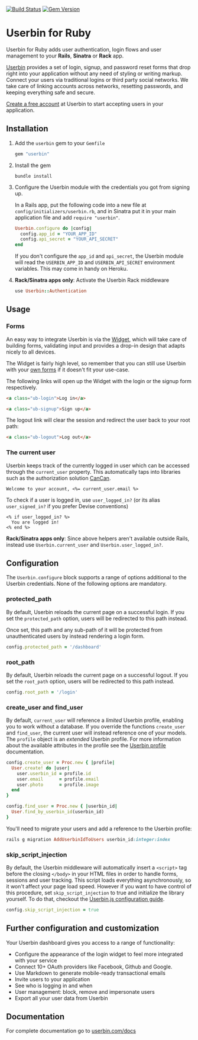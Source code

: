 [![Build Status](https://travis-ci.org/userbin/userbin-ruby.png)](https://travis-ci.org/userbin/userbin-ruby)
[![Gem Version](https://badge.fury.io/rb/userbin.png)](http://badge.fury.io/rb/userbin)

Userbin for Ruby
================

Userbin for Ruby adds user authentication, login flows and user management to your **Rails**, **Sinatra** or **Rack** app.

[Userbin](https://userbin.com) provides a set of login, signup, and password reset forms that drop right into your application without any need of styling or writing markup. Connect your users via traditional logins or third party social networks. We take care of linking accounts across networks, resetting passwords, and keeping everything safe and secure.

[Create a free account](https://userbin.com) at Userbin to start accepting users in your application.

Installation
------------

1. Add the `userbin` gem to your `Gemfile`

    ```ruby
    gem "userbin"
    ```

1.  Install the gem

    ```shell
    bundle install
    ```

2.  Configure the Userbin module with the credentials you got from signing up.

    In a Rails app, put the following code into a new file at `config/initializers/userbin.rb`, and in Sinatra put it in your main application file and add `require "userbin"`.

    ```ruby
    Userbin.configure do |config|
      config.app_id = "YOUR_APP_ID"
      config.api_secret = "YOUR_API_SECRET"
    end
    ```

    If you don't configure the `app_id` and `api_secret`, the Userbin module will read the `USERBIN_APP_ID` and `USERBIN_API_SECRET` environment variables. This may come in handy on Heroku.

3.  **Rack/Sinatra apps only**: Activate the Userbin Rack middleware

    ```ruby
    use Userbin::Authentication
    ```


Usage
-----

### Forms

An easy way to integrate Userbin is via the [Widget](https://userbin.com/docs/javascript#widget), which will take care of building forms, validating input and provides a drop-in design that adapts nicely to all devices.

The Widget is fairly high level, so remember that you can still use Userbin with your [own forms](https://userbin.com) if it doesn't fit your use-case.

The following links will open up the Widget with the login or the signup form respectively.

```html
<a class="ub-login">Log in</a>
```

```html
<a class="ub-signup">Sign up</a>
```

The logout link will clear the session and redirect the user back to your root path:

```html
<a class="ub-logout">Log out</a>
```

### The current user

Userbin keeps track of the currently logged in user which can be accessed through the `current_user` property. This automatically taps into libraries such as the authorization solution [CanCan](https://github.com/ryanb/cancan).

```erb
Welcome to your account, <%= current_user.email %>
```

To check if a user is logged in, use `user_logged_in?` (or its alias `user_signed_in?` if you prefer Devise conventions)

```erb
<% if user_logged_in? %>
  You are logged in!
<% end %>
```

**Rack/Sinatra apps only**: Since above helpers aren't available outside Rails, instead use `Userbin.current_user` and `Userbin.user_logged_in?`.

Configuration
-------------

The `Userbin.configure` block supports a range of options additional to the Userbin credentials. None of the following options are mandatory.

### protected_path

By default, Userbin reloads the current page on a successful login. If you set the `protected_path` option, users will be redirected to this path instead.

Once set, this path and any sub-path of it will be protected from unauthenticated users by instead rendering a login form.

```ruby
config.protected_path = '/dashboard'
```

### root_path

By default, Userbin reloads the current page on a successful logout. If you set the `root_path` option, users will be redirected to this path instead.

```ruby
config.root_path = '/login'
```

### create_user and find_user

By default, `current_user` will reference a *limited* Userbin profile, enabling you to work without a database. If you override the functions `create_user` and `find_user`, the current user will instead reference one of your models. The `profile` object is an *extended* Userbin profile. For more information about the available attributes in the profile see the [Userbin profile](https://userbin.com/docs/concepts) documentation.

```ruby
config.create_user = Proc.new { |profile|
  User.create! do |user|
    user.userbin_id = profile.id
    user.email      = profile.email
    user.photo      = profile.image
  end
}

config.find_user = Proc.new { |userbin_id|
  User.find_by_userbin_id(userbin_id)
}
```

You'll need to migrate your users and add a reference to the Userbin profile:

```ruby
rails g migration AddUserbinIdToUsers userbin_id:integer:index
```

### skip_script_injection

By default, the Userbin middleware will automatically insert a `<script>` tag before the closing `</body>` in your HTML files in order to handle forms, sessions and user tracking. This script loads everything asynchronously, so it won't affect your page load speed. However if you want to have control of this procedure, set `skip_script_injection` to true and initialize the library yourself. To do that, checkout the [Userbin.js configuration guide](https://userbin.com/docs/javascript#configuration).

```ruby
config.skip_script_injection = true
```


Further configuration and customization
---------------------------------------

Your Userbin dashboard gives you access to a range of functionality:

- Configure the appearance of the login widget to feel more integrated with your service
- Connect 10+ OAuth providers like Facebook, Github and Google.
- Use Markdown to generate mobile-ready transactional emails
- Invite users to your application
- See who is logging in and when
- User management: block, remove and impersonate users
- Export all your user data from Userbin


Documentation
-------------
For complete documentation go to [userbin.com/docs](https://userbin.com/docs)
